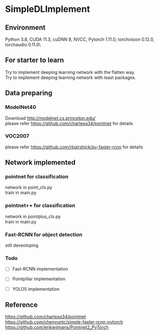 # SimpleDLImplement

## Environment
Python 3.8, CUDA 11.3, cuDNN 8, NVCC, Pytorch 1.11.0, torchvision 0.12.0, torchaudio 0.11.0\


## For starter to learn
Try to implement deeping learning network with the flatten way. \
Try to implement deeping learning network with least packages.


## Data preparing

###  

### ModelNet40
Download http://modelnet.cs.princeton.edu/ \
please refer https://github.com/charlesq34/pointnet for details

### VOC2007  
please refer https://github.com/rbgirshick/py-faster-rcnn for details

## Network implemented

### pointnet for classification
network in point_cls.py \
train in main.py

### pointnet++ for classification
network in pointplus_cls.py \
train in main.py

### Fast-RCNN for object detection
still deveoloping


### Todo

- [ ] Fast-RCNN implementation
- [ ] Pointpillar  implementation
- [ ] YOLO5 implementation


## Reference
https://github.com/charlesq34/pointnet \
https://github.com/chenyuntc/simple-faster-rcnn-pytorch \
https://github.com/erikwijmans/Pointnet2_PyTorch